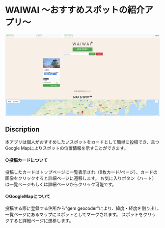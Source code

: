  # WAIWAI 〜おすすめスポットの紹介アプリ〜
 ![トップページ](https://github.com/T-SGR3u/waiwai/blob/master/%E3%82%B9%E3%82%AF%E3%83%AA%E3%83%BC%E3%83%B3%E3%82%B7%E3%83%A7%E3%83%83%E3%83%88%202020-07-14%2022.51.53.png)
 
## Discription
本アプリは個人がおすすめしたいスポットをカードとして簡単に投稿でき、且つGoogle Mapによりスポットの位置情報を示すことができます。

#### ○投稿カードについて
投稿したカードはトップページに一覧表示され（8枚カード/ページ）、カードの画像をクリックすると詳細ページに遷移します。
お気に入りボタン（ハート）は一覧ページもしくは詳細ページからクリック可能です。

#### ○GoogleMapについて
投稿する際に登録する住所から"gem geocoder"により、緯度・経度を割り出し一覧ページにあるマップにスポットとしてマークされます。
スポットをクリックすると詳細ページに遷移します。
